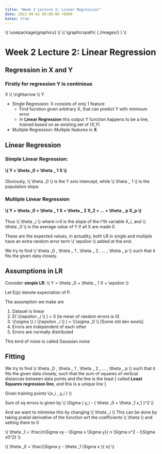 ```yaml
---
title: "Week 2 Lecture 2: Linear Regression"
date: 2021-08-02 00:00:00 +0000
katex: true
---
```

\\( \usepackage{graphicx} \\)
\\( \graphicspath{ {./images/} } \\)
# Week 2 Lecture 2: Linear Regression

## Regression in X and Y

### Firstly for **regression** Y is continious

X \\( \rightarrow \\) Y

* Single Regression: X consists of only 1 feature
  * Find fucntion given arbitrary X, that can predict Y with minimum error
  * In **Linear Regression** this output Y function happens to be a line, trained based on an existing set of (X,Y)
* Multiple Regression: Multiple features in **X**

## Linear Regression

### Simple Linear Regression:
#### \\( Y = \theta _0 + \theta _ 1 X \\)

Obviously, \\( \theta _0 \\) is the Y axis intercept, while \\( \theta _ 1 \\) is the population slope.
 
### Multiple Linear Regression

#### \\( Y = \theta _0 + \theta _ 1 X + \theta _ 2 X_2 + ... + \theta _ p X_p \\)

Thus \\( \theta _i \\) where i>0 is the slope of the i^th variable X_i, and \\( \theta _0 \\) is the average value of Y if all X are made 0.


These are the expected values, in actuality, both LR in single and multiple have an extra random error term \\( \epsilon \\) added at the end.

We try to find \\( \theta _0 , \theta _ 1 , \theta _ 2 , ... , \theta _ p  \\) such that it fits the given data closely.

## Assumptions in LR

Consider **simple LR**: \\( Y = \theta _0 + \theta _ 1 X + \epsilon \\)

Let E(p) denote expectation of P.

The assumption we make are
1. Dataset is linear
2. E( \\(\epsilon _i \\) ) = 0 [ie mean of random errors is 0]
3. \\(\sigma  \\) ( \\(\epsilon _i \\) ) = \\(\sigma _0  \\) [Some std dev exists]
4. Errors are independent of each other
5. Errors are normally distributed

This kind of noise is called Gaussian noise

## Fitting

We try to find \\( \theta _0 , \theta _ 1 , \theta _ 2 , ... , \theta _ p  \\) such that it fits the given data closely, such that the sum of squares of vertical distances between data points and the line is the least [ called **Least Squares regression line**, and this is a unique line ]


Given training points \\(x_i , y_i )  \\)

Sum of sq errors is given by \\( \Sigma ( y_i - ( \theta _0 + \theta _1 x_1 )^2 \\)

And we want to minimise this by changing \\( \theta _i \\)
This can be done by taking pratial derivative of the function wrt the coefficients \\( \theta \\) and setting them to 0

\\( \theta _1 = \frac{n\Sigma xy - \Sigma x \Sigma y}{ n \Sigma x^2 - (\Sigma x0^2} \\)

\\( \theta _0 = \frac{\Sigma y - \theta _1 \Sigma x }{ n} \\)
